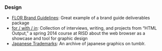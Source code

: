 ### Design

* [FLOR Brand Guidelines](flor-brand-guide.firebellydesign.com/): Great example of a brand guide deliverables package
* [for / with / in](http://htmloutput.risd.gd/): Collection of interviews, writing, and projects from “HTML Output,” a spring 2014 course at RISD about the web browser as a showcase and tool for graphic design
* [Japanese Trademarks](http://iinejapanesetrademarks.tumblr.com/archive): An archive of japanese graphics on tumblr.
